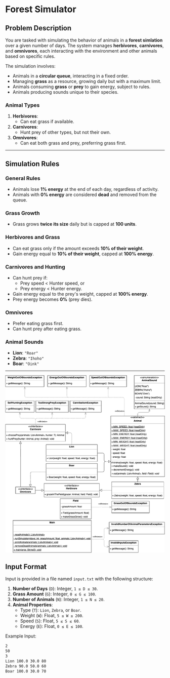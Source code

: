 # Forest Simulator

## Problem Description

You are tasked with simulating the behavior of animals in a **forest simlation** over a given number of days. The system manages **herbivores**, **carnivores**, and **omnivores**, each interacting with the environment and other animals based on specific rules.

The simulation involves:
- Animals in a **circular queue**, interacting in a fixed order.
- Managing **grass** as a resource, growing daily but with a maximum limit.
- Animals consuming **grass** or **prey** to gain energy, subject to rules.
- Animals producing sounds unique to their species.

### **Animal Types**
1. **Herbivores**:
   - Can eat grass if available.
2. **Carnivores**:
   - Hunt prey of other types, but not their own.
3. **Omnivores**:
   - Can eat both grass and prey, preferring grass first.

---

## Simulation Rules

### **General Rules**
- Animals lose **1% energy** at the end of each day, regardless of activity.
- Animals with **0% energy** are considered **dead** and removed from the queue.

### **Grass Growth**
- Grass grows **twice its size** daily but is capped at **100 units**.

### **Herbivores and Grass**
- Can eat grass only if the amount exceeds **10% of their weight**.
- Gain energy equal to **10% of their weight**, capped at **100% energy**.

### **Carnivores and Hunting**
- Can hunt prey if:
  - Prey speed < Hunter speed, or
  - Prey energy < Hunter energy.
- Gain energy equal to the prey's weight, capped at **100% energy**.
- Prey energy becomes **0%** (prey dies).

### **Omnivores**
- Prefer eating grass first.
- Can hunt prey after eating grass.

### **Animal Sounds**
- **Lion**: `"Roar"`
- **Zebra**: `"Ihoho"`
- **Boar**: `"Oink"`

---
![UML-Diagram](./uml.png)

## Input Format

Input is provided in a file named `input.txt` with the following structure:

1. **Number of Days** (`D`): Integer, `1 ≤ D ≤ 30`.
2. **Grass Amount** (`G`): Integer, `0 ≤ G ≤ 100`.
3. **Number of Animals** (`N`): Integer, `1 ≤ N ≤ 20`.
4. **Animal Properties**:
   - Type (`T`): `Lion`, `Zebra`, or `Boar`.
   - Weight (`W`): Float, `5 ≤ W ≤ 200`.
   - Speed (`S`): Float, `5 ≤ S ≤ 60`.
   - Energy (`E`): Float, `0 ≤ E ≤ 100`.

Example Input:
```text
2
50
3
Lion 100.0 30.0 80
Zebra 90.0 50.0 60
Boar 100.0 30.0 70
